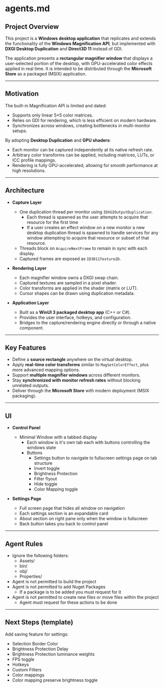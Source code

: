 # agents.md

## Project Overview
This project is a **Windows desktop application** that replicates and extends the functionality of the **Windows Magnification API**, but implemented with **DXGI Desktop Duplication** and **Direct3D 11** instead of GDI.

The application presents a **rectangular magnifier window** that displays a user-selected portion of the desktop, with GPU-accelerated color effects applied in real time. It is intended to be distributed through the **Microsoft Store** as a packaged (MSIX) application.

---

## Motivation
The built-in Magnification API is limited and dated:
- Supports only linear 5×5 color matrices.  
- Relies on GDI for rendering, which is less efficient on modern hardware.  
- Synchronizes across windows, creating bottlenecks in multi-monitor setups.  

By adopting **Desktop Duplication** and **GPU shaders**:
- Each monitor can be captured independently at its native refresh rate.  
- Arbitrary color transforms can be applied, including matrices, LUTs, or ICC profile mappings.  
- Rendering is fully GPU-accelerated, allowing for smooth performance at high resolutions.

---

## Architecture
- **Capture Layer**  
  - One duplication thread per monitor using `IDXGIOutputDuplication`.
    - Each thread is spawned as the user attempts to acquire that resource for the first time
    - If a user creates an effect window on a new monitor a new desktop duplication thread is spawned to handle services for any 
      window attempting to acquire that resource or subset of that resource.
  - Threads block on `AcquireNextFrame` to remain in sync with each display.  
  - Captured frames are exposed as `ID3D11Texture2D`.  

- **Rendering Layer**  
  - Each magnifier window owns a DXGI swap chain.  
  - Captured textures are sampled in a pixel shader.  
  - Color transforms are applied in the shader (matrix or LUT).  
  - Cursor shapes can be drawn using duplication metadata.  

- **Application Layer**  
  - Built as a **WinUI 3 packaged desktop app** (C++ or C#).  
  - Provides the user interface, hotkeys, and configuration.  
  - Bridges to the capture/rendering engine directly or through a native component.  

---

## Key Features
- Define a **source rectangle** anywhere on the virtual desktop.  
- Apply **real-time color transforms** similar to `MagSetColorEffect`, plus more advanced mapping options.  
- Support **multiple magnifier windows** across different monitors.  
- Stay **synchronized with monitor refresh rates** without blocking unrelated outputs.  
- Deliver through the **Microsoft Store** with modern deployment (MSIX packaging).  

---

## UI

- **Control Panel**
  - Minimal Window with a tabbed display
    - Each window is it's own tab each with buttons controlling the windows state
    - Buttons
      - Settings button to navigate to fullscreen settings page on tab structure
      - Invert toggle
      - Brightness Protection
      - Filter flyout
      - Hide toggle
      - Color Mapping toggle

- **Settings Page**
  - Full screen page that hides all window on navigation
  - Each settings section is an expandable card
  - About section on right pane only when the window is fullscreen
  - Back button takes you back to control panel
---

## Agent Rules
- Ignore the following folders:
  - Assets/
  - bin/
  - obj/
  - Properties/
- Agent is not permitted to build the project
- Agent is not permitted to add Nuget Packages
  - If a package is to be added you must request for it
- Agent is not permitted to create new files or move files within the project
  - Agent must request for these actions to be done

---

## Next Steps (template)
Add saving feature for settings:
  * Selection Border Color
  * Brightness Protection Delay
  * Brightness Protection luminance weights
  * FPS toggle
  * Hotkeys
  * Custom Filters
  * Color mappings
  * Color mapping preserve brightness toggle

